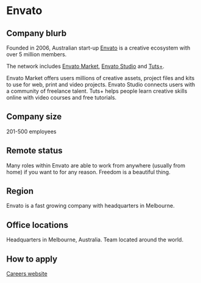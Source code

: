 # Envato

## Company blurb

Founded in 2006, Australian start-up [Envato](https://envato.com/) is a creative ecosystem with over 5 million members.

  The network includes [Envato Market](http://market.envato.com/), [Envato Studio](http://studio.envato.com/) and [Tuts+](http://tutsplus.com/).

Envato Market offers users millions of creative assets, project files and kits to use for web, print and video projects. Envato Studio connects users with a community of freelance talent. Tuts+ helps people learn creative skills online with video courses and free tutorials.

## Company size

201-500 employees

## Remote status

Many roles within Envato are able to work from anywhere (usually from home) if you want to for any reason. Freedom is a beautiful thing.

## Region

Envato is a fast growing company with headquarters in Melbourne.

## Office locations

Headquarters in Melbourne, Australia. Team located around the world.

## How to apply

[Careers website](http://careers.envato.com/)
